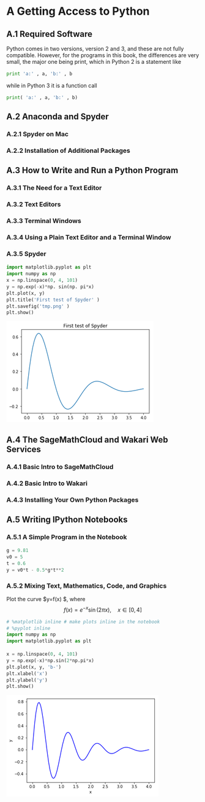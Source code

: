 
# A Getting Access to Python
<!-- toc orderedList:0 depthFrom:1 depthTo:6 -->
<!-- tocstop -->

## A.1 Required Software

Python comes in two versions, version 2 and 3, and these are not fully compatible.
However, for the programs in this book, the differences are very small, the major one being print, which in Python 2 is a statement like


```python
print 'a:' , a, 'b:' , b
```

while in Python 3 it is a function call


```python
print( 'a:' , a, 'b:' , b)
```

## A.2 Anaconda and Spyder

### A.2.1 Spyder on Mac

### A.2.2 Installation of Additional Packages

## A.3 How to Write and Run a Python Program

### A.3.1 The Need for a Text Editor

### A.3.2 Text Editors

### A.3.3 Terminal Windows

### A.3.4 Using a Plain Text Editor and a Terminal Window

### A.3.5 Spyder


```python
import matplotlib.pyplot as plt
import numpy as np
x = np.linspace(0, 4, 101)
y = np.exp(-x)*np. sin(np. pi*x)
plt.plot(x, y)
plt.title('First test of Spyder' )
plt.savefig('tmp.png' )
plt.show()
```


![png](AppA_Getting_Access_to_Python_files/AppA_Getting_Access_to_Python_15_0.png)


## A.4 The SageMathCloud and Wakari Web Services

### A.4.1 Basic Intro to SageMathCloud

### A.4.2 Basic Intro to Wakari

### A.4.3 Installing Your Own Python Packages

## A.5 Writing IPython Notebooks

### A.5.1 A Simple Program in the Notebook


```python
g = 9.81
v0 = 5
t = 0.6
y = v0*t - 0.5*g*t**2
```

### A.5.2 Mixing Text, Mathematics, Code, and Graphics

Plot the curve $y=f(x) $, where
$$
f(x) = e^{-x}\sin (2\pi x),\quad x\in [0, 4]
$$


```python
# %matplotlib inline # make plots inline in the notebook
# %pyplot inline
import numpy as np
import matplotlib.pyplot as plt

x = np.linspace(0, 4, 101)
y = np.exp(-x)*np.sin(2*np.pi*x)
plt.plot(x, y, 'b-')
plt.xlabel('x')
plt.ylabel('y')
plt.show()
```


![png](AppA_Getting_Access_to_Python_files/AppA_Getting_Access_to_Python_25_0.png)



```python

```